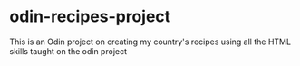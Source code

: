 # odin-recipes-project
This is an Odin project on creating my country's recipes
using all the HTML skills taught on the odin project 